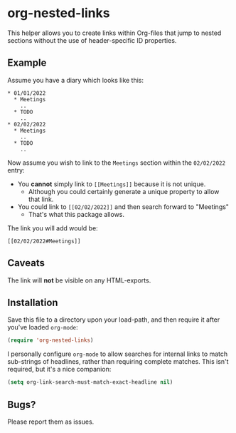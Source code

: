 # org-nested-links

This helper allows you to create links within Org-files that jump to nested sections without the use of header-specific ID properties.



## Example

Assume you have a diary which looks like this:

```
* 01/01/2022
  * Meetings
    ..
  * TODO
    ..
* 02/02/2022
  * Meetings
    ..
  * TODO
    ..
```

Now assume you wish to link to the `Meetings` section within the `02/02/2022` entry:

* You __cannot__ simply link to `[[Meetings]]` because it is not unique.
  * Although you could certainly generate a unique property to allow that link.
* You could link to `[[02/02/2022]]` and then search forward to "Meetings"
  * That's what this package allows.

The link you will add would be:

```
[[02/02/2022#Meetings]]
```



## Caveats

The link will **not** be visible on any HTML-exports.



## Installation

Save this file to a directory upon your load-path, and then require it after you've loaded `org-mode`:

```lisp
(require 'org-nested-links)

```

I personally configure `org-mode` to allow searches for internal links to match sub-strings of headlines, rather than requiring complete matches.  This isn't required, but it's a nice companion:

```lisp
(setq org-link-search-must-match-exact-headline nil)
```



## Bugs?

Please report them as issues.
